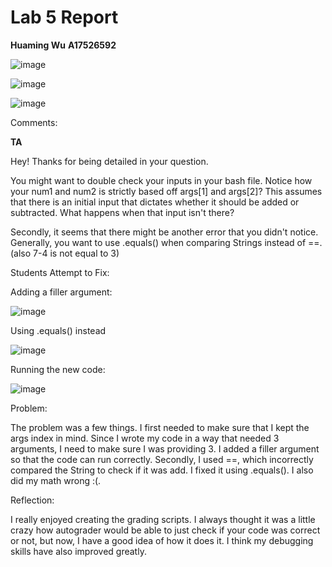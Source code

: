 # Lab 5 Report
**Huaming Wu**
**A17526592**

![image](https://github.com/hwu27/cse15l-lab-reports/assets/130116077/ce2a0a9f-a016-4618-af7d-e212292337ee)

![image](https://github.com/hwu27/cse15l-lab-reports/assets/130116077/b950261b-a210-48d6-987c-178cb55d93d2)

![image](https://github.com/hwu27/cse15l-lab-reports/assets/130116077/51fdf20d-2f88-47cb-adad-0f3c9ddd2bfc)

Comments:

**TA**

Hey! Thanks for being detailed in your question.

You might want to double check your inputs in your bash file. Notice how your num1 and num2 is strictly based off args[1] and args[2]?
This assumes that there is an initial input that dictates whether it should be added or subtracted. What happens when that input isn't there?

Secondly, it seems that there might be another error that you didn't notice. Generally, you want to use .equals() when comparing Strings instead of
==. 
(also 7-4 is not equal to 3) 

Students Attempt to Fix:

Adding a filler argument:

![image](https://github.com/hwu27/cse15l-lab-reports/assets/130116077/03d5ea75-32f6-4729-b68f-6ff5e3cf8852)

Using .equals() instead

![image](https://github.com/hwu27/cse15l-lab-reports/assets/130116077/8f1f0fa3-1348-425f-9a87-efe84f3ac91d)

Running the new code:

![image](https://github.com/hwu27/cse15l-lab-reports/assets/130116077/268c0eaf-b7a7-4c27-930d-49883c197028)

Problem:

The problem was a few things. I first needed to make sure that I kept the args index in mind. Since I wrote my code in a way that needed 3 arguments,
I need to make sure I was providing 3. I added a filler argument so that the code can run correctly. Secondly, I used ==, which incorrectly compared the
String to check if it was add. I fixed it using .equals(). I also did my math wrong :(.

Reflection:

I really enjoyed creating the grading scripts. I always thought it was a little crazy how autograder would be able to just check if your code was correct or not,
but now, I have a good idea of how it does it. I think my debugging skills have also improved greatly. 

